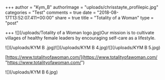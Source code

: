 +++
author = "Kym_B"
authorImage = "uploads/chrisstayte_profilepic.jpg"
categories = "Test"
comments = true
date = "2018-08-17T13:52:07.411+00:00"
share = true
title = "Totality of a Woman"
type = "post"

+++
![](/uploads/Totality of a Woman logo.jpg)Our mission is to cultivate villages of healthy female leaders by encouraging self-care as a lifestyle.

![](/uploads/KYM B .jpg)![](/uploads/KYM B 4.jpg)![](/uploads/KYM B 5.jpg)

[https://www.totalityofawoman.com/](https://www.totalityofawoman.com/ "https://www.totalityofawoman.com/")

![](/uploads/KYM B 6.jpg)